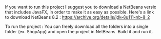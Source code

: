 If you want to run this project I suggest you to download a NetBeans versio that includes JavaFX, in order to make it as easy as possible. 
Here's a link to download NetBeans 8.2 : https://archive.org/details/jdk-8u111-nb-8_2

To run the project : You can freely download all the folders into a single folder (ex. ShopApp) and open the project in NetBeans.
Build it and run it.
